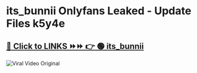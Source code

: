
 # its_bunnii Onlyfans Leaked - Update Files k5y4e

## <h2><a href="https://clipsfans.com/its_bunnii&ref=git">🔗 Click to LINKS ⏩⏩ 👉 🟢 its_bunnii </a></h2>

<a href="https://clipsfans.com/its_bunnii&ref=git" rel="nofollow" data-target="animated-image.originalLink"><img src="https://i.ibb.co.com/xMMVF88/686577567.gif" alt="Viral Video Original" style="max-width: 100%; display: inline-block;" data-target="animated-image.originalImage"></a>

